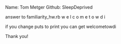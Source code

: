 Name: Tom Metger
Github: SleepDeprived

answer to familiarity_hw.rb
w
e
l
c
o
m
e
t
o
w
d
i

if you change puts to print you can get
welcometowdi


Thank you!
